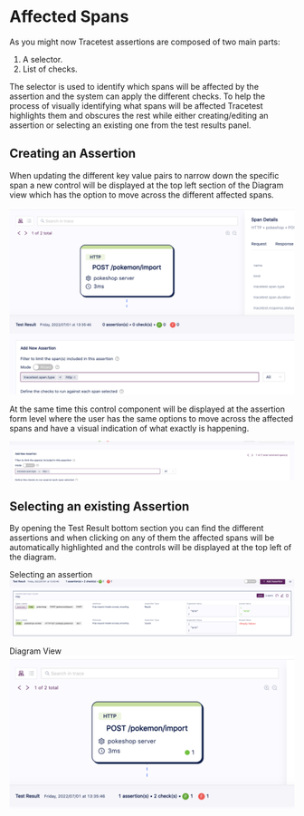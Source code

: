 # Affected Spans

As you might now Tracetest assertions are composed of two main parts:
1. A selector.
2. List of checks.

The selector is used to identify which spans will be affected by the assertion and the system can apply the different checks.
To help the process of visually identifying what spans will be affected Tracetest highlights them and obscures the rest while either creating/editing an assertion or selecting an existing one from the test results panel.

## Creating an Assertion
When updating the different key value pairs to narrow down the specific span a new control will be displayed at the top left section of the Diagram view which has the option to move across the different affected spans.

![Affected Spans Form DAG](img/affected-spans-form-dag.png)

At the same time this control component will be displayed at the assertion form level where the user has the same options to move across the affected spans and have a visual indication of what exactly is happening.

![Affected Spans Form](img/affected-spans-form.png)

## Selecting an existing Assertion
By opening the Test Result bottom section you can find the different assertions and when clicking on any of them the affected spans will be automatically highlighted and the controls will be displayed at the top left of the diagram.

Selecting an assertion
![Affected Spans Select](img/affected-spans-select.png)

Diagram View
![Affected Spans Select](img/affected-spans-select-dag.png)